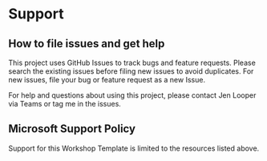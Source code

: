 # Support

## How to file issues and get help  

This project uses GitHub Issues to track bugs and feature requests. Please search the existing 
issues before filing new issues to avoid duplicates.  For new issues, file your bug or 
feature request as a new Issue.

For help and questions about using this project, please contact Jen Looper via Teams or tag me in the issues.

## Microsoft Support Policy  

Support for this Workshop Template is limited to the resources listed above.
